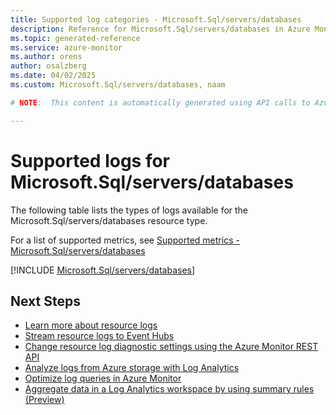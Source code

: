 ```yaml
---
title: Supported log categories - Microsoft.Sql/servers/databases
description: Reference for Microsoft.Sql/servers/databases in Azure Monitor Logs.
ms.topic: generated-reference
ms.service: azure-monitor
ms.author: orens
author: osalzberg
ms.date: 04/02/2025
ms.custom: Microsoft.Sql/servers/databases, naam

# NOTE:  This content is automatically generated using API calls to Azure. Any edits made on these files will be overwritten in the next run of the script. 

---
```





# Supported logs for Microsoft.Sql/servers/databases  
The following table lists the types of logs available for the Microsoft.Sql/servers/databases resource type.
  
  
  
For a list of supported metrics, see [Supported metrics - Microsoft.Sql/servers/databases](../supported-metrics/microsoft-sql-servers-databases-metrics.md)  
  

  
[!INCLUDE [Microsoft.Sql/servers/databases](~/reusable-content/ce-skilling/azure/includes/azure-monitor/reference/logs/microsoft-sql-servers-databases-logs-include.md)]  
  

## Next Steps

* [Learn more about resource logs](/azure/azure-monitor/essentials/platform-logs-overview)
* [Stream resource logs to Event Hubs](/azure/azure-monitor/essentials/resource-logs#send-to-azure-event-hubs)
* [Change resource log diagnostic settings using the Azure Monitor REST API](/rest/api/monitor/diagnosticsettings)
* [Analyze logs from Azure storage with Log Analytics](/azure/azure-monitor/essentials/resource-logs#send-to-log-analytics-workspace)
* [Optimize log queries in Azure Monitor](/azure/azure-monitor/logs/query-optimization)
* [Aggregate data in a Log Analytics workspace by using summary rules (Preview)](/azure/azure-monitor/logs/summary-rules)